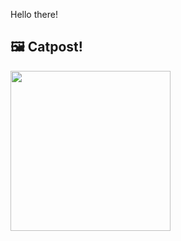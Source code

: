 Hello there!



## 🖼️ Catpost!

<sub>
    <img src="https://cdn2.thecatapi.com/images/6m7.jpg" height="256">
</sub>

